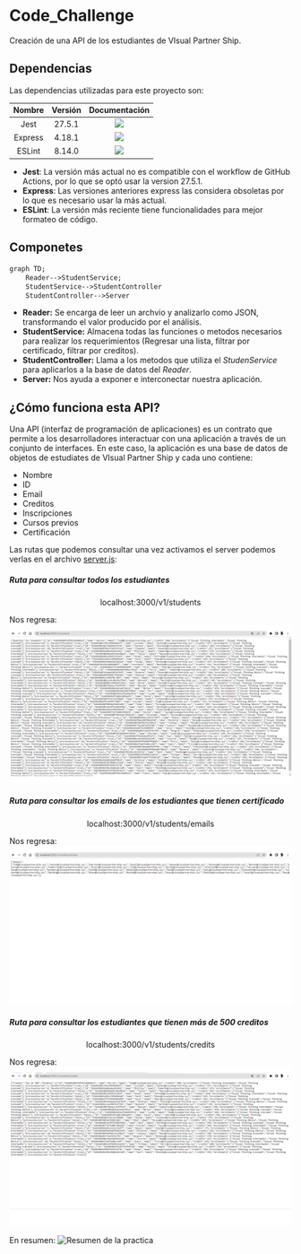 # Code_Challenge
Creación de una API de los estudiantes de VIsual Partner Ship.

## Dependencias
Las dependencias utilizadas para este proyecto son:

| Nombre  | Versión | Documentación | 
| :------------: | :------------: | :------------: |
| Jest | 27.5.1  | <a href="https://jestjs.io/docs/27.x/getting-started" target="_blank"><img src="https://img.shields.io/badge/Jest-Documentation-brightgreen?style=for-the-badge&logo=jest"></a> |
| Express | 4.18.1 | <a href="https://expressjs.com/en/4x/api.html" target="_blank"><img src="https://img.shields.io/badge/Express-Documentation-lightgray?style=for-the-badge&logo=express"></a> |
| ESLint | 8.14.0 | <a href="https://expressjs.com/en/4x/api.html" target="_blank"><img src="https://img.shields.io/badge/Express-Documentation-purple?style=for-the-badge&logo=ESLint"></a> |
- **Jest**: La versión más actual no es compatible con el workflow de GitHub Actions, por lo que se optó usar la version 27.5.1.
- **Express**: Las versiones anteriores express las considera obsoletas por lo que es necesario usar la más actual.
- **ESLint**: La versión más reciente tiene funcionalidades para mejor formateo de código.

## Componetes
```mermaid
graph TD;
    Reader-->StudentService;
    StudentService-->StudentController
    StudentController-->Server
```
+ **Reader:** Se encarga de leer un archvio y analizarlo como JSON, transformando el valor producido por el análisis.
+ **StudentService:** Almacena todas las funciones o metodos necesarios para realizar los requerimientos (Regresar una lista, filtrar por certificado, filtrar por creditos).
+ **StudentController:** Llama a los metodos que utiliza el *StudenService* para aplicarlos a la base de datos del *Reader*.
+ **Server:** Nos ayuda a exponer e interconectar nuestra aplicación.

## ¿Cómo funciona esta API?
Una API (interfaz de programación de aplicaciones) es un contrato que permite a los desarrolladores interactuar con una aplicación a través de un conjunto de interfaces. En este caso, la aplicación es una base de datos de objetos de estudiates de VIsual Partner Ship y cada uno contiene:
- Nombre
- ID
- Email
- Creditos
- Inscripciones
- Cursos previos
- Certificación

Las rutas que podemos consultar una vez activamos el server podemos verlas en el archivo [server.js](https://github.com/iRetr0o/Code_Challenge/blob/main/lib/server.js):
##### Ruta para consultar todos los estudiantes

<p align="center">
    localhost:3000/v1/students
</p>

Nos regresa:
<img src="./images/Students.png">

##### Ruta para consultar los emails de los estudiantes que tienen certificado

<p align="center">localhost:3000/v1/students/emails</p>

Nos regresa:
<img src="./images/Emails.png">

##### Ruta para consultar los estudiantes que tienen más de 500 creditos

<p align="center">localhost:3000/v1/students/credits</p>

Nos regresa:
<img src="./images/Creditos.png">

En resumen:
<img src="https://user-images.githubusercontent.com/17634377/165870375-fe5a730a-eada-4abe-ac9c-42334e003b18.png" alt="Resumen de la practica">
